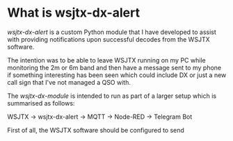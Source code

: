 # What is wsjtx-dx-alert

_wsjtx-dx-alert_ is a custom Python module that I have developed to assist with providing notifications upon successful decodes from the WSJTX software.

The intention was to be able to leave WSJTX running on my PC while monitoring the 2m or 6m band and then have a message sent to my phone if something interesting has been seen
which could include DX or just a new call sign that I've not managed a QSO with.

The _wsjtx-dx-module_ is intended to run as part of a larger setup which is summarised as follows:

WSJTX -> wsjtx-dx-alert -> MQTT -> Node-RED -> Telegram Bot

First of all, the WSJTX software should be configured to send

